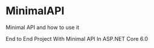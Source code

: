 # MinimalAPI
Minimal API and how to use it  
  
  End to End Project With Minimal API In ASP.NET Core 6.0
